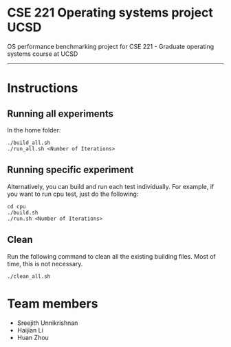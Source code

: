 # CSE 221 Operating systems project UCSD

OS performance benchmarking project for CSE 221 - Graduate operating systems course at UCSD

---

# Instructions

## Running all experiments

In the home folder:
```
./build_all.sh
./run_all.sh <Number of Iterations>
```

## Running specific experiment

Alternatively, you can build and run each test individually. For example, if you
want to run cpu test, just do the following:

```
cd cpu
./build.sh
./run.sh <Number of Iterations>
```

## Clean
Run the following command to clean all the existing building files. Most of time,
this is not necessary.
```
./clean_all.sh
```

# Team members

* Sreejith Unnikrishnan
* Haijian Li
* Huan Zhou

